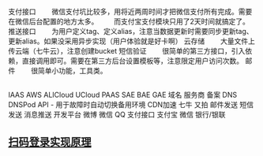 支付接口 	　　微信支付坑比较多，用将近两周时间才把微信支付所有完成。需要在微信后台配置的地方太多。 
	　　而支付宝支付模块只用了2天时间就搞定了。 
推送接口 	　　为用户定义tag、定义alias，注意当数据更新时需要同步更新tag、更新alias。如果没采用异步实现（用户体验就是好卡啊） 
云存储 	　　大量文件上传云端（七牛云），注意创建bucket 
短信验证 	　　很简单的第三方接口，引入依赖，直接调用即可。需要在第三方后台设置模板等，注意限定用户访问次数。 
邮件 	　　很简单小功能，工具类。 

##
IAAS
	AWS
	ALICloud
	UCloud
PAAS
	SAE
	BAE
	GAE
域名
	服务商
	备案
	DNS
		DNSPod
		API - 用于故障时自动切换备用环境
CDN加速
	七牛
	又拍
邮件发送
短信发送
消息推送
开发平台
	微博
	微信
	QQ
支付接口
	支付宝
	微信
	银行/银联
	
## [扫码登录实现原理](https://www.cnblogs.com/liyasong/p/saoma.html)